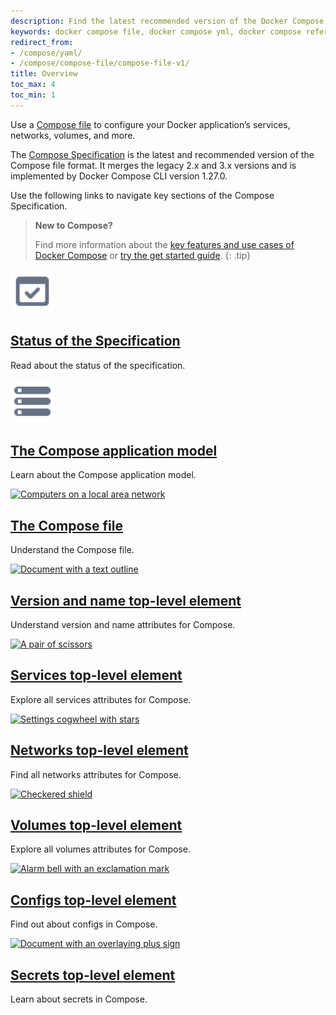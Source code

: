 ```yaml
---
description: Find the latest recommended version of the Docker Compose file format for defining multi-container applications.
keywords: docker compose file, docker compose yml, docker compose reference, docker compose cmd, docker compose user, docker compose image, yaml spec, docker compose syntax, yaml specification, docker compose specification
redirect_from:
- /compose/yaml/
- /compose/compose-file/compose-file-v1/
title: Overview
toc_max: 4
toc_min: 1
---
```


Use a [Compose file](03-compose-file.md) to configure your Docker application’s services, networks, volumes, and more.

The [Compose Specification](https://github.com/compose-spec/compose-spec/blob/master/spec.md) is the latest and recommended version of the Compose file format. It merges the legacy 2.x and 3.x versions and is implemented by Docker Compose CLI version 1.27.0.

Use the following links to navigate key sections of the Compose Specification. 

>**New to Compose?**
>
> Find more information about the [key features and use cases of Docker Compose](../features-uses.md) or [try the get started guide](../gettingstarted.md).
{: .tip}

<div class="component-container">
  <!--start row-->
  <div class="row">
    <div class="col-xs-12 col-sm-12 col-md-12 col-lg-4 block">
      <div class="component">
        <div class="component-icon">
          <a href= "/compose/compose-file/01-status/"><img src="/assets/images/engine-api.svg" alt="Arrow pointing downwards" width="70px" height="70px"></a>
        </div>
        <h2><a href= "/compose/compose-file/01-status/">Status of the Specification</a></h2>
        <p>Read about the status of the specification.</p>
      </div>
    </div>
    <div class="col-xs-12 col-sm-12 col-md-12 col-lg-4 block">
      <div class="component">
        <div class="component-icon">
          <a href= "/compose/compose-file/02-model/"><img src="/assets/images/storage.svg" alt="Data disks" width="70px" height="70px"></a>
        </div>
        <h2><a href= "/compose/compose-file/02-model/">The Compose application model</a></h2>
        <p>Learn about the Compose application model.</p>
      </div>
    </div>
    <div class="col-xs-12 col-sm-12 col-md-12 col-lg-4 block">
      <div class="component">
        <div class="component-icon">
          <a href= "/compose/compose-file/03-compose-file/"><img src="/assets/images/build-multi-platform.svg" alt="Computers on a local area network" width="70px" height="70px"></a>
        </div>
        <h2><a href= "/compose/compose-file/03-compose-file/">The Compose file</a></h2>
        <p>Understand the Compose file.</p>
      </div>
    </div>
  </div>
  <!--start row-->
  <div class="row">
    <div class="col-xs-12 col-sm-12 col-md-12 col-lg-4 block">
      <div class="component">
        <div class="component-icon">
          <a href= "/compose/compose-file/04-version-and-name/"><img src="/assets/images/engine-logging.svg" alt="Document with a text outline" width="70px" height="70px"></a>
        </div>
        <h2><a href= "/compose/compose-file/04-version-and-name/">Version and name top-level element</a></h2>
        <p>Understand version and name attributes for Compose.</p>
      </div>
    </div>
    <div class="col-xs-12 col-sm-12 col-md-12 col-lg-4 block">
      <div class="component">
        <div class="component-icon">
          <a href= "/compose/compose-file/05-services/"><img src="/assets/images/build-configure-buildkit.svg" alt="A pair of scissors" width="70px" height="70px"></a>
        </div>
        <h2><a href= "/compose/compose-file/05-services/">Services top-level element</a></h2>
        <p>Explore all services attributes for Compose.</p>
      </div>
    </div>
    <div class="col-xs-12 col-sm-12 col-md-12 col-lg-4 block">
      <div class="component">
        <div class="component-icon">
          <a href= "/compose/compose-file/06-networks/"><img src="/assets/images/engine-networking.svg" alt="Settings cogwheel with stars" width="70px" height="70px"></a>
        </div>
        <h2><a href= "/compose/compose-file/06-networks/">Networks top-level element</a></h2>
        <p>Find all networks attributes for Compose.</p>
      </div>
    </div>
  </div>
  <!--start row-->
  <div class="row">
    <div class="col-xs-12 col-sm-12 col-md-12 col-lg-4 block">
      <div class="component">
        <div class="component-icon">
          <a href= "/compose/compose-file/07-volumes/"><img src="/assets/images/engine-storage.svg" alt="Checkered shield" width="70px" height="70px"></a>
        </div>
        <h2><a href= "/compose/compose-file/07-volumes/">Volumes top-level element</a></h2>
        <p>Explore all volumes attributes for Compose.</p>
      </div>
    </div>
    <div class="col-xs-12 col-sm-12 col-md-12 col-lg-4 block">
      <div class="component">
        <div class="component-icon">
          <a href= "/compose/compose-file/08-configs/"><img src="/assets/images/engine-configure-daemon.svg" alt="Alarm bell with an exclamation mark" width="70px" height="70px"></a>
        </div>
        <h2><a href= "/compose/compose-file/08-configs/">Configs top-level element</a></h2>
        <p>Find out about configs in Compose.</p>
      </div>
    </div>
    <div class="col-xs-12 col-sm-12 col-md-12 col-lg-4 block">
      <div class="component">
        <div class="component-icon">
          <a href= "/compose/compose-file/09-secrets/"><img src="/assets/images/lock.svg" alt="Document with an overlaying plus sign" width="70px" height="70px"></a>
        </div>
        <h2><a href= "/compose/compose-file/09-secrets/">Secrets top-level element</a></h2>
        <p>Learn about secrets in Compose.</p>
      </div>
    </div>
  </div>
</div>